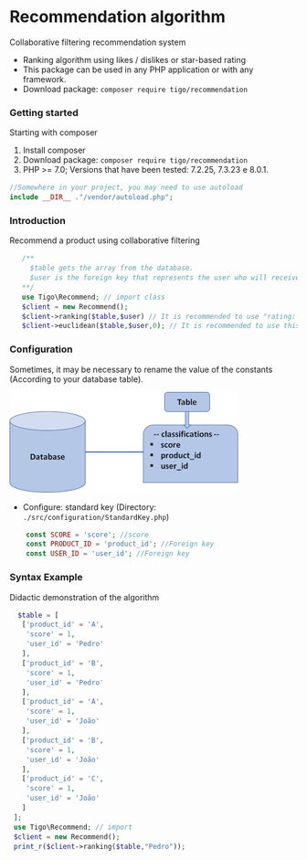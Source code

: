 # Recommendation algorithm
Collaborative filtering recommendation system
- Ranking algorithm using likes / dislikes or star-based rating
- This package can be used in any PHP application or with any framework.
- Download package: ```composer require tigo/recommendation```

 ### Getting started
 Starting with composer
 1. Install composer
 2. Download package: ```composer require tigo/recommendation```
 3. PHP >= 7.0; Versions that have been tested: 7.2.25, 7.3.23 e 8.0.1. 
 
 ```php
 //Somewhere in your project, you may need to use autoload
 include __DIR__ ."/vendor/autoload.php";
 ```
 
### Introduction
Recommend a product using collaborative filtering
```php
   /**  
     $table gets the array from the database.
     $user is the foreign key that represents the user who will receive the recommendation.
   **/
   use Tigo\Recommend; // import class
   $client = new Recommend();
   $client->ranking($table,$user) // It is recommended to use "rating: liked and disliked"
   $client->euclidean($table,$user,0); // It is recommended to use this algorithm in "star-based rating"   
```
 
### Configuration
Sometimes, it may be necessary to rename the value of the constants (According to your database table).

[![example](https://github.com/tigoCaval/images/blob/main/web/tablereco.png)](https://github.com/tigoCaval/recommendation-algorithm)

- Configure: standard key (Directory: ```./src/configuration/StandardKey.php```)
```php
    const SCORE = 'score'; //score  
    const PRODUCT_ID = 'product_id'; //Foreign key
    const USER_ID = 'user_id'; //Foreign key 
```
### Syntax Example
Didactic demonstration of the algorithm
```php
  $table = [
   ['product_id' = 'A',
    'score' = 1, 
    'user_id' = 'Pedro'
   ],
   ['product_id' = 'B',
    'score' = 1, 
    'user_id' = 'Pedro'
   ],
   ['product_id' = 'A',
    'score' = 1, 
    'user_id' = 'João'
   ],
   ['product_id' = 'B',
    'score' = 1, 
    'user_id' = 'João'
   ],
   ['product_id' = 'C',
    'score' = 1, 
    'user_id' = 'João'
   ]
 ];
 use Tigo\Recommend; // import
 $client = new Recommend();
 print_r($client->ranking($table,"Pedro")); 

```
